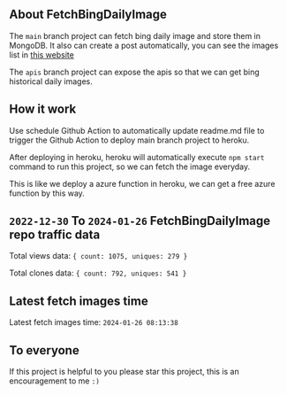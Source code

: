 ## About FetchBingDailyImage

The `main` branch project can fetch bing daily image and store them in MongoDB.
It also can create a post automatically, you can see the images list in [this website](https://oursalbum.netlify.app)

The `apis` branch project can expose the apis so that we can get bing historical daily images.

## How it work

Use schedule Github Action to automatically update readme.md file to trigger the Github Action to deploy main branch project to heroku.

After deploying in heroku, heroku will automatically execute `npm start` command to run this project, so we can fetch the image everyday.

This is like we deploy a azure function in heroku, we can get a free azure function by this way.

## `2022-12-30` To `2024-01-26` FetchBingDailyImage repo traffic data

Total views data: `{ count: 1075, uniques: 279 }`

Total clones data: `{ count: 792, uniques: 541 }`

## Latest fetch images time

Latest fetch images time: `2024-01-26 08:13:38`

## To everyone

If this project is helpful to you please star this project, this is an encouragement to me `:)`



